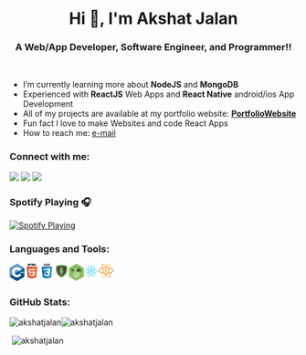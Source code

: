 ### <h1 align="center">Hi 👋, I'm **Akshat Jalan**</h1>

### <h3 align="center">A Web/App Developer, Software Engineer, and Programmer!!</h3><br>

- I’m currently learning more about **NodeJS** and **MongoDB**
- Experienced with **ReactJS** Web Apps and **React Native** android/ios App Development
- All of my projects are available at my portfolio website: **[PortfolioWebsite][website]**
- Fun fact I love to make Websites and code React Apps
- How to reach me: [e-mail]

### Connect with me:

[![](https://img.shields.io/badge/LinkedIn-0077B5?style=for-the-badge&logo=linkedin&logoColor=white)](https://www.linkedin.com/in/akshat-jalan/)
[![](https://img.shields.io/badge/Instagram-E4405F?style=for-the-badge&logo=instagram&logoColor=white)](https://www.instagram.com/akshatxjalan/)
[![](https://img.shields.io/badge/Twitter-1DA1F2?style=for-the-badge&logo=twitter&logoColor=white)](https://twitter.com/AkshatJalan13)

  
### Spotify Playing 🎧

<p><a href="https://open.spotify.com/user/niveshbirangal" rel=""><img src="https://camo.githubusercontent.com/4f138a9030f9b29e88a29a8df75a610ee088411f72b1d75de42dd28fb8b67d43/68747470733a2f2f73706f746966796e6f77706c6179696e672e76657263656c2e6170702f6170692f73706f746966792d706c6179696e67" alt="Spotify Playing" width="350" data-canonical-src="https://spotifynowplaying.vercel.app/api/spotify-playing" style="max-width:100%;"></a></p>


### Languages and Tools:

<img align="left" alt="Cpp" width="26px" src="https://github.com/Akshatjalan/akshat/blob/master/Color/cpp.png" />
<img align="left" alt="HTML5" width="26px" src="https://github.com/Akshatjalan/akshat/blob/master/Color/html.png" />
<img align="left" alt="CSS3" width="26px" src="https://raw.githubusercontent.com/github/explore/80688e429a7d4ef2fca1e82350fe8e3517d3494d/topics/css/css.png" />
<img align="left" alt="MongoDB" width="26px" src="https://github.com/Akshatjalan/akshat/blob/master/Color/mangodb.png" />
<img align="left" alt="Node.js" width="26px" src="https://github.com/Akshatjalan/akshat/blob/master/Color/nodejs.jpg" />
<img align="left" alt="React" width="26px" src="https://raw.githubusercontent.com/github/explore/80688e429a7d4ef2fca1e82350fe8e3517d3494d/topics/react/react.png"/>
<img align="left" alt="React" width="26px" src="https://github.com/Akshatjalan/akshat/blob/master/Color/reactnative-firebase.svg"/>
<br><br />

### GitHub Stats:

<p><img align="left" src="https://github-readme-stats.vercel.app/api?username=akshatjalan&show_icons=true&locale=en" alt="akshatjalan" /></p>

<p>&nbsp;<img align="left" src="https://github-readme-stats.vercel.app/api/top-langs?username=akshatjalan&show_icons=true&locale=en&layout=compact" alt="akshatjalan" /></p>

<p>&nbsp;<img align="center" src="https://github-readme-streak-stats.herokuapp.com/?user=akshatjalan&" alt="akshatjalan" /></p>

[website]: https://akshatjalan.github.io/akshat/
[e-mail]: mailto:akshatjalanmain@gmail.com?subject=[GitHub]
